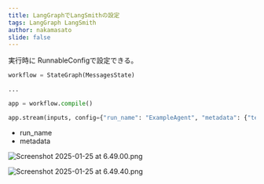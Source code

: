 ```yaml
---
title: LangGraphでLangSmithの設定
tags: LangGraph LangSmith
author: nakamasato
slide: false
---
```

実行時に RunnableConfigで設定できる。

```py
workflow = StateGraph(MessagesState)

...

app = workflow.compile()

app.stream(inputs, config={"run_name": "ExampleAgent", "metadata": {"tenant": "t1"}, "project_name": "t1"})
```

- run_name
- metadata

![Screenshot 2025-01-25 at 6.49.00.png](https://qiita-image-store.s3.ap-northeast-1.amazonaws.com/0/7059/73c400de-a4ae-7d3a-c162-b5400c8a5f44.png)


![Screenshot 2025-01-25 at 6.49.40.png](https://qiita-image-store.s3.ap-northeast-1.amazonaws.com/0/7059/acffad36-ec0c-2da1-db81-129ac502ed78.png)

 

